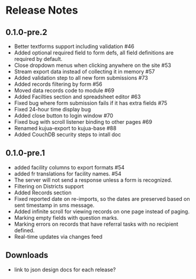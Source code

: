 # Release Notes

## 0.1.0-pre.2

* Better textforms support including validation #46
* Added optional required field to form defs, all field definitions are required by default.
* Close dropdown menus when clicking anywhere on the site #53
* Stream export data instead of collecting it in memory #57
* Added validation step to all new form submissions #73
* Added records filtering by form #56
* Moved data records code to module #69
* Added Facilties section and spreadsheet editor #63
* Fixed bug where form submission fails if it has extra fields #75
* Fixed 24-hour time display bug 
* Added close button to login window #70
* Fixed bug with scroll listener binding to other pages #69
* Renamed kujua-export to kujua-base #88
* Added CouchDB security steps to intall doc

## 0.1.0-pre.1

* added facility columns to export formats #54
* added fr translations for facility names. #54
* The server will not send a response unless a form is recognized.
* Filtering on Districts support
* Added Records section
* Fixed reported date on re-imports, so the dates are preserved based on sent
timestamp in sms message.  
* Added infinite scroll for viewing records on one page instead of paging.
* Marking empty fields with question marks.
* Marking errors on records that have referral tasks with no recipient defined.
* Real-time updates via changes feed

## Downloads

* link to json design docs for each release?
